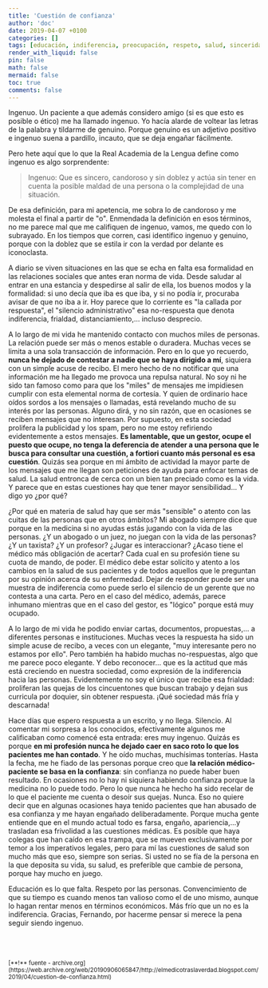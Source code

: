 ```yaml
---
title: 'Cuestión de confianza'
author: 'doc'
date: 2019-04-07 +0100
categories: []
tags: [educación, indiferencia, preocupación, respeto, salud, sinceridad]
render_with_liquid: false
pin: false
math: false
mermaid: false
toc: true
comments: false
---
```

Ingenuo. Un paciente a que además considero amigo (si es que esto es posible o ético) me ha llamado ingenuo. Yo hacía alarde de voltear las letras de la palabra y tildarme de genuino. Porque genuino es un adjetivo positivo e ingenuo suena a pardillo, incauto, que se deja engañar fácilmente.  

Pero hete aquí que lo que la Real Academia de la Lengua define como ingenuo es algo sorprendente:  
> Ingenuo: Que es sincero, candoroso y sin doblez y actúa sin tener en cuenta la posible maldad de una persona o la complejidad de una situación.  

De esa definición, para mi apetencia, me sobra lo de candoroso y me molesta el final a partir de "o". Enmendada la definición en esos términos, no me parece mal que me califiquen de ingenuo, vamos, me quedo con lo subrayado. En los tiempos que corren, casi identifico ingenuo y genuino, porque con la doblez que se estila ir con la verdad por delante es iconoclasta.  

A diario se viven situaciones en las que se echa en falta esa formalidad en las relaciones sociales que antes eran norma de vida. Desde saludar al entrar en una estancia y despedirse al salir de ella, los buenos modos y la formalidad: si uno decía que iba es que iba, y si no podía ir, procuraba avisar de que no iba a ir. Hoy parece que lo corriente es "la callada por respuesta", el "silencio administrativo" esa no-respuesta que denota indiferencia, frialdad, distanciamiento,... incluso desprecio.  

A lo largo de mi vida he mantenido contacto con muchos miles de personas. La relación puede ser más o menos estable o duradera. Muchas veces se limita a una sola transacción de información. Pero en lo que yo recuerdo, **nunca he dejado de contestar a nadie que se haya dirigido a mí**, siquiera con un simple acuse de recibo. El mero hecho de no notificar que una información me ha llegado me provoca una repulsa natural. No soy ni he sido tan famoso como para que los "miles" de mensajes me impidiesen cumplir con esta elemental norma de cortesía. Y quien de ordinario hace oídos sordos a los mensajes o llamadas, está revelando mucho de su interés por las personas. Alguno dirá, y no sin razón, que en ocasiones se reciben mensajes que no interesan. Por supuesto, en esta sociedad prolifera la publicidad y los spam, pero no me estoy refiriendo evidentemente a estos mensajes. **Es lamentable, que un gestor, ocupe el puesto que ocupe, no tenga la deferencia de atender a una persona que le busca para consultar una cuestión, a fortiori cuanto más personal es esa cuestión**. Quizás sea porque en mi ámbito de actividad la mayor parte de los mensajes que me llegan son peticiones de ayuda para enfocar temas de salud. La salud entronca de cerca con un bien tan preciado como es la vida. Y parece que en estas cuestiones hay que tener mayor sensibilidad... Y digo yo ¿por qué?  

¿Por qué en materia de salud hay que ser más "sensible" o atento con las cuitas de las personas que en otros ámbitos? Mi abogado siempre dice que porque en la medicina si no ayudas estás jugando con la vida de las personas. ¿Y un abogado o un juez, no juegan con la vida de las personas? ¿Y un taxista? ¿Y un profesor? ¿Jugar es interaccionar? ¿Acaso tiene el médico más obligación de acertar? Cada cual en su profesión tiene su cuota de mando, de poder. El médico debe estar solícito y atento a los cambios en la salud de sus pacientes y de todos aquellos que le preguntan por su opinión acerca de su enfermedad. Dejar de responder puede ser una muestra de indiferencia como puede serlo el silencio de un gerente que no contesta a una carta. Pero en el caso del médico, además, parece inhumano mientras que en el caso del gestor, es "lógico" porque está muy ocupado.  

A lo largo de mi vida he podido enviar cartas, documentos, propuestas,... a diferentes personas e instituciones. Muchas veces la respuesta ha sido un simple acuse de recibo, a veces con un elegante, "muy interesante pero no estamos por ello". Pero también ha habido muchas no-respuestas, algo que me parece poco elegante. Y debo reconocer... que es la actitud que más está creciendo en nuestra sociedad, como expresión de la indiferencia hacia las personas. Evidentemente no soy el único que recibe esa frialdad: proliferan las quejas de los cincuentones que buscan trabajo y dejan sus curricula por doquier, sin obtener respuesta. ¡Qué sociedad más fría y descarnada!  

Hace días que espero respuesta a un escrito, y no llega. Silencio. Al comentar mi sorpresa a los  conocidos, efectivamente algunos me calificaban como comencé esta entrada: eres muy ingenuo. Quizás es porque **en mi profesión nunca he dejado caer en saco roto lo que los pacientes me han contado**. Y he oído muchas, muchísimas tonterías. Hasta la fecha, me he fiado de las personas porque creo que **la relación médico-paciente se basa en la confianza**: sin confianza no puede haber buen resultado. En ocasiones no lo hay ni siquiera habiendo confianza porque la medicina no lo puede todo. Pero lo que nunca he hecho ha sido recelar de lo que el paciente me cuenta o desoír sus quejas. Nunca. Eso no quiere decir que en algunas ocasiones haya tenido pacientes que han abusado de esa confianza y me hayan engañado deliberadamente. Porque mucha gente entiende que en el mundo actual todo es farsa, engaño, apariencia,...y trasladan esa frivolidad a las cuestiones médicas. Es posible que haya colegas que han caído en esa trampa, que se mueven exclusivamente por temor a los imperativos legales, pero para mí las cuestiones de salud son mucho más que eso, siempre son serias. Si usted no se fía de la persona en la que deposita su vida, su salud, es preferible que cambie de persona, porque hay mucho en juego.  

Educación es lo que falta. Respeto por las personas. Convencimiento de que su tiempo es cuando menos tan valioso como el de uno mismo, aunque lo hagan rentar menos en términos económicos. Más frío que un no es la indiferencia. Gracias, Fernando, por hacerme pensar si merece la pena seguir siendo ingenuo.  

<br>
<br>
<br>
<small>[**!** fuente - archive.org](https://web.archive.org/web/20190906065847/http://elmedicotraslaverdad.blogspot.com/2019/04/cuestion-de-confianza.html)</small>  
